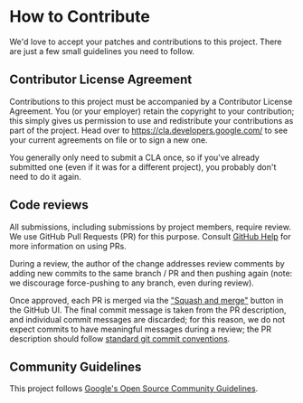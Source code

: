 # How to Contribute

We'd love to accept your patches and contributions to this project. There are
just a few small guidelines you need to follow.

## Contributor License Agreement

Contributions to this project must be accompanied by a Contributor License
Agreement. You (or your employer) retain the copyright to your contribution;
this simply gives us permission to use and redistribute your contributions as
part of the project. Head over to <https://cla.developers.google.com/> to see
your current agreements on file or to sign a new one.

You generally only need to submit a CLA once, so if you've already submitted one
(even if it was for a different project), you probably don't need to do it
again.

## Code reviews

All submissions, including submissions by project members, require review. We
use GitHub Pull Requests (PR) for this purpose. Consult
[GitHub Help](https://help.github.com/articles/about-pull-requests/) for more
information on using PRs.

During a review, the author of the change addresses review comments by adding
new commits to the same branch / PR and then pushing again (note: we discourage
force-pushing to any branch, even during review).

Once approved, each PR is merged via the
["Squash and merge"](https://help.github.com/en/articles/about-pull-request-merges#squash-and-merge-your-pull-request-commits)
button in the GitHub UI. The final commit message is taken from the PR
description, and individual commit messages are discarded; for this reason, we
do not expect commits to have meaningful messages during a review; the PR
description should follow
[standard git commit conventions](https://chris.beams.io/posts/git-commit/).

## Community Guidelines

This project follows
[Google's Open Source Community Guidelines](https://opensource.google.com/conduct/).

